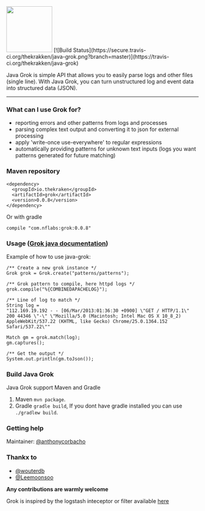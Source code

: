<img src="http://peloton.nflabs.com/imgs/logo.png" height="120" align="bottom"/>
[![Build Status](https://secure.travis-ci.org/thekrakken/java-grok.png?branch=master)](https://travis-ci.org/thekrakken/java-grok)

Java Grok is simple API that allows you to easily parse logs and other files (single line). With Java Grok, you can turn unstructured log and event data into structured data (JSON).


-----------------------

### What can I use Grok for?
* reporting errors and other patterns from logs and processes
* parsing complex text output and converting it to json for external processing
* apply 'write-once use-everywhere' to regular expressions
* automatically providing patterns for unknown text inputs (logs you want patterns generated for future matching)

### Maven repository

    <dependency>
      <groupId>io.thekraken</groupId>
	  <artifactId>grok</artifactId>
	  <version>0.0.8</version>
	</dependency>

Or with gradle

	compile "com.nflabs:grok:0.0.8"

### Usage ([Grok java documentation](http://grok.nflabs.com/javadoc))
Example of how to use java-grok:

    /** Create a new grok instance */
    Grok grok = Grok.create("patterns/patterns");

    /** Grok pattern to compile, here httpd logs */
    grok.compile("%{COMBINEDAPACHELOG}");

    /** Line of log to match */
    String log =
    "112.169.19.192 - - [06/Mar/2013:01:36:30 +0900] \"GET / HTTP/1.1\" 200 44346 \"-\" \"Mozilla/5.0 (Macintosh; Intel Mac OS X 10_8_2) AppleWebKit/537.22 (KHTML, like Gecko) Chrome/25.0.1364.152 Safari/537.22\""

    Match gm = grok.match(log);
    gm.captures();

    /** Get the output */
    System.out.println(gm.toJson());

### Build Java Grok

Java Grok support Maven and Gradle
 1. Maven ``mvn package``.
 2. Gradle ``gradle build``, If you dont have gradle installed you can use ``./gradlew build``.

### Getting help
Maintainer: [@anthonycorbacho](https://github.com/anthonycorbacho)

### Thankx to
 * [@wouterdb](https://github.com/wouterdb)
 * [@Leemoonsoo](https://github.com/Leemoonsoo)

**Any contributions are warmly welcome**

Grok is inspired by the logstash inteceptor or filter available [here](http://logstash.net/docs/1.4.1/filters/grok)

